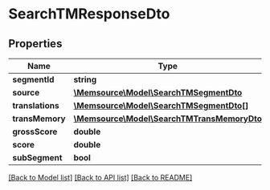 # SearchTMResponseDto

## Properties
Name | Type | Description | Notes
------------ | ------------- | ------------- | -------------
**segmentId** | **string** |  | [optional] 
**source** | [**\Memsource\Model\SearchTMSegmentDto**](SearchTMSegmentDto.md) |  | [optional] 
**translations** | [**\Memsource\Model\SearchTMSegmentDto[]**](SearchTMSegmentDto.md) |  | [optional] 
**transMemory** | [**\Memsource\Model\SearchTMTransMemoryDto**](SearchTMTransMemoryDto.md) |  | [optional] 
**grossScore** | **double** |  | [optional] 
**score** | **double** |  | [optional] 
**subSegment** | **bool** |  | [optional] 

[[Back to Model list]](../README.md#documentation-for-models) [[Back to API list]](../README.md#documentation-for-api-endpoints) [[Back to README]](../README.md)


